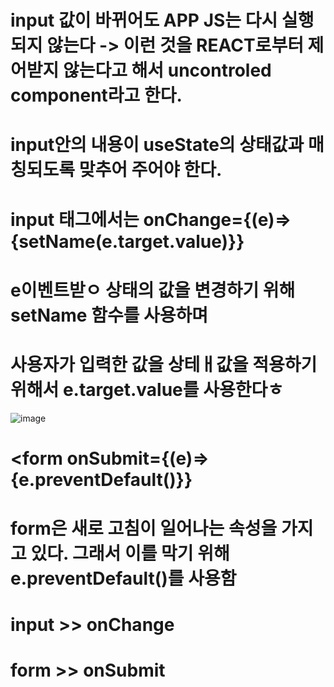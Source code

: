 # input 값이 바뀌어도 APP JS는 다시 실행되지 않는다 -> 이런 것을 REACT로부터 제어받지 않는다고 해서 uncontroled component라고 한다.
# input안의 내용이 useState의 상태값과 매칭되도록 맞추어 주어야 한다.

# input 태그에서는 onChange={(e)=>{setName(e.target.value)}}
# e이벤트받ㅇ 상태의 값을 변경하기 위해 setName 함수를 사용하며
# 사용자가 입력한 값을 상테ㅐ값을 적용하기 위해서 e.target.value를 사용한다ㅎ

![image](https://github.com/aeiouzz/react/assets/145514483/8cce39f3-b373-44bf-9f62-fc8ca3ab7df3)

# <form onSubmit={(e)=>{e.preventDefault()}}
# form은 새로 고침이 일어나는 속성을 가지고 있다. 그래서 이를 막기 위해 e.preventDefault()를 사용함

# input >> onChange
# form >> onSubmit
